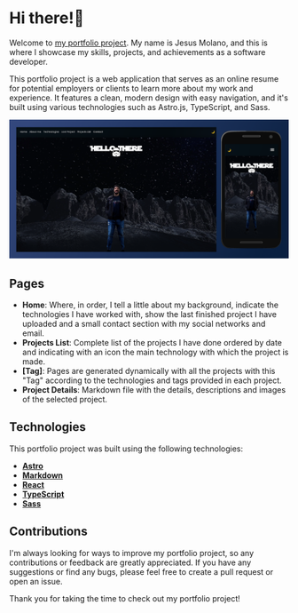 # Hi there!👋 
Welcome to [my portfolio project](https://jesusmolano.dev). My name is Jesus Molano, and this is where I showcase my skills, projects, and achievements as a software developer.

This portfolio project is a web application that serves as an online resume for potential employers or clients to learn more about my work and experience. It features a clean, modern design with easy navigation, and it's built using various technologies such as Astro.js, TypeScript, and Sass.

![Screenshot of my portfolio project](https://github.com/jesus-molano/portfolio/blob/main/jesusmolano.webp "Screenshot of my portfolio project")

## Pages
- **Home**: Where, in order, I tell a little about my background, indicate the technologies I have worked with, show the last finished project I have uploaded and a small contact section with my social networks and email.
- **Projects List**: Complete list of the projects I have done ordered by date and indicating with an icon the main technology with which the project is made.
- **\[Tag\]**: Pages are generated dynamically with all the projects with this "Tag" according to the technologies and tags provided in each project.
- **Project Details**: Markdown file with the details, descriptions and images of the selected project.


## Technologies
This portfolio project was built using the following technologies:

- **[Astro](https://astro.build/)**
- **[Markdown](https://www.markdownguide.org/)**
- **[React](https://reactjs.org/)**
- **[TypeScript](https://www.typescriptlang.org/)**
- **[Sass](https://sass-lang.com/)**

## Contributions
I'm always looking for ways to improve my portfolio project, so any contributions or feedback are greatly appreciated. If you have any suggestions or find any bugs, please feel free to create a pull request or open an issue.

Thank you for taking the time to check out my portfolio project!
